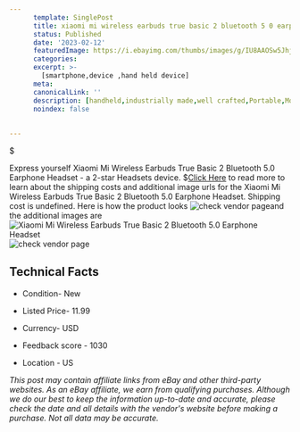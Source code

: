```yaml
---
      template: SinglePost
      title: xiaomi mi wireless earbuds true basic 2 bluetooth 5 0 earphone headset
      status: Published
      date: '2023-02-12'
      featuredImage: https://i.ebayimg.com/thumbs/images/g/IU8AAOSw5JhjCIRe/s-l225.jpg
      categories: 
      excerpt: >-
        [smartphone,device ,hand held device]
      meta:
      canonicalLink: ''
      description: [handheld,industrially made,well crafted,Portable,Mobile,Compact,Convenient,Lightweight,Maneuverable,Man-portable,Miniature,Carriable,Hand-held,Light,Holdable,Transportable,Mobile device,Pocket-sized,On-the-go,Wireless,Cordless,Compact size,Convenient size, smartphone,device ,hand held device]
      noindex: false
      
        
---
```

$

Express yourself Xiaomi Mi Wireless Earbuds True Basic 2 Bluetooth 5.0 Earphone Headset - a 2-star Headsets device.
$[Click Here](https://www.ebay.com/itm/295183816411?hash=item44ba5396db%3Ag%3AIU8AAOSw5JhjCIRe&mkevt=1&mkcid=1&mkrid=711-53200-19255-0&campid=%253CePNCampaignId%253E&customid=%253CreferenceId%253E&toolid=10049) to read more to learn about the shipping costs and additional image urls for the Xiaomi Mi Wireless Earbuds True Basic 2 Bluetooth 5.0 Earphone Headset. Shipping cost is undefined. Here is how the product looks ![check vendor page](https://i.ebayimg.com/thumbs/images/g/IU8AAOSw5JhjCIRe/s-l225.jpg)and the additional images are![Xiaomi Mi Wireless Earbuds True Basic 2 Bluetooth 5.0 Earphone Headset](https://i.ebayimg.com/images/g/IU8AAOSw5JhjCIRe/s-l960.jpg)![check vendor page](https://origin-galleryplus.ebayimg.com/ws/web/295183816411_2_0_1/225x225.jpg,https://origin-galleryplus.ebayimg.com/ws/web/295183816411_3_0_1/225x225.jpg,https://origin-galleryplus.ebayimg.com/ws/web/295183816411_4_0_1/225x225.jpg,https://origin-galleryplus.ebayimg.com/ws/web/295183816411_5_0_1/225x225.jpg,https://origin-galleryplus.ebayimg.com/ws/web/295183816411_6_0_1/225x225.jpg,https://origin-galleryplus.ebayimg.com/ws/web/295183816411_7_0_1/225x225.jpg,https://origin-galleryplus.ebayimg.com/ws/web/295183816411_8_0_1/225x225.jpg,https://origin-galleryplus.ebayimg.com/ws/web/295183816411_9_0_1/225x225.jpg)



 ## Technical Facts 



     
      

 - Condition- New 


      

 - Listed Price- 11.99 


      

 - Currency- USD 


      

 - Feedback score - 1030 


      

 - Location - US 


      
      

 *_This post may contain affiliate links from eBay and other third-party websites. As an eBay affiliate, we earn from qualifying purchases. Although we do our best to keep the information up-to-date and accurate, please check the date and all details with the vendor's website before making a purchase. Not all data may be accurate._*






